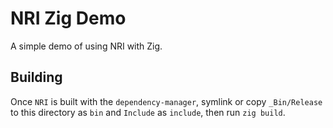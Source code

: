 # NRI Zig Demo

A simple demo of using NRI with Zig.

## Building

Once `NRI` is built with the `dependency-manager`, symlink or copy 
`_Bin/Release` to this directory as `bin` and `Include` as `include`,
then run `zig build`.